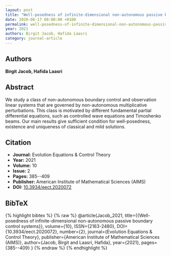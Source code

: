 ```yaml
---
layout: post
title: "Well-posedness of infinite-dimensional non-autonomous passive boundary control systems"
date: 2020-06-17 00:00:00 +0100
permalink: well-posedness-of-infinite-dimensional-non-autonomous-passive-boundary-control-systems
year: 2021
authors: Birgit Jacob, Hafida Laasri
category: journal-article
---
```

 
## Authors
**Birgit Jacob, Hafida Laasri**
 
## Abstract
We study a class of non-autonomous boundary control and observation linear systems that are governed by non-autonomous multiplicative perturbations. This class is motivated by different fundamental partial differential equations, such as controlled wave equations and Timoshenko beams. Our main results give sufficient condition for well-posedness, existence and uniqueness of classical and mild solutions.
 
## Citation
- **Journal:** Evolution Equations &amp; Control Theory
- **Year:** 2021
- **Volume:** 10
- **Issue:** 2
- **Pages:** 385--409
- **Publisher:** American Institute of Mathematical Sciences (AIMS)
- **DOI:** [10.3934/eect.2020072](https://doi.org/10.3934/eect.2020072)
 
## BibTeX
{% highlight bibtex %}
{% raw %}
@article{Jacob_2021,
  title={{Well-posedness of infinite-dimensional non-autonomous passive boundary control systems}},
  volume={10},
  ISSN={2163-2480},
  DOI={10.3934/eect.2020072},
  number={2},
  journal={Evolution Equations &amp; Control Theory},
  publisher={American Institute of Mathematical Sciences (AIMS)},
  author={Jacob, Birgit and Laasri, Hafida},
  year={2021},
  pages={385--409}
}
{% endraw %}
{% endhighlight %}
 
